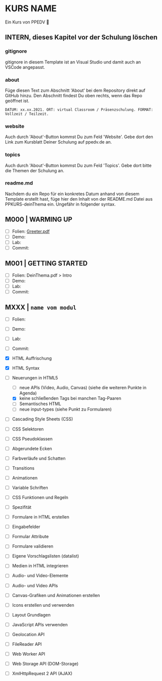 # KURS NAME

Ein Kurs von PPEDV :rocket:

## INTERN, dieses Kapitel vor der Schulung löschen

### gitignore

gitignore in diesem Template ist an Visual Studio und damit auch an VSCode angepasst.

### about

Füge diesen Text zum Abschnitt 'About' bei dem Repository direkt auf GitHub hinzu. Den Abschnitt findest Du oben rechts, wenn das Repo geöffnet ist.

`DATUM: xx.xx.2021. ORT: virtual Classroom / Präsenzschulung. FORMAT: Vollzeit / Teilzeit.`

### website

Auch durch 'About'-Button kommst Du zum Feld 'Website'. Gebe dort den Link zum Kursblatt Deiner Schulung auf ppedv.de an.

### topics

Auch durch 'About'-Button kommst Du zum Feld 'Topics'. Gebe dort bitte die Themen der Schulung an.

### readme.md

Nachdem du ein Repo für ein konkretes Datum anhand von diesem Template erstellt hast, füge hier den Inhalt von der README.md Datei aus PPKURS-deinThema ein. Ungefähr in folgender syntax.

## M000 | WARMING UP

- [ ] Folien: [Greeter.pdf](m000/platzhalter.md)
- [ ] Demo:
- [ ] Lab:
- [ ] Commit:
  
## M001 | GETTING STARTED

- [ ] Folien: DeinThema.pdf > Intro
- [ ] Demo:
- [ ] Lab:
- [ ] Commit:

## MXXX | `name vom modul`

- [ ] Folien:
- [ ] Demo:
- [ ] Lab:
- [ ] Commit:

- [x] HTML Auffrischung
- [x] HTML Syntax
- [ ] Neuerungen in HTML5
  - [ ] neue APIs (Video, Audio, Canvas) (siehe die weiteren Punkte in Agenda)
  - [x] keine schließenden Tags bei manchen Tag-Paaren
  - [ ] Semantisches HTML
  - [ ] neue input-types (siehe Punkt zu Formularen)
- [ ] Cascading Style Sheets (CSS)
- [ ] CSS Selektoren
- [ ] CSS Pseudoklassen
- [ ] Abgerundete Ecken
- [ ] Farbverläufe und Schatten
- [ ] Transitions
- [ ] Animationen
- [ ] Variable Schriften
- [ ] CSS Funktionen und Regeln
- [ ] Spezifität
- [ ] Formulare in HTML erstellen
- [ ] Eingabefelder
- [ ] Formular Attribute
- [ ] Formulare validieren
- [ ] Eigene Vorschlagslisten (datalist)
- [ ] Medien in HTML integrieren
- [ ] Audio- und Video-Elemente
- [ ] Audio- und Video APIs
- [ ] Canvas-Grafiken und Animationen erstellen
- [ ] Icons erstellen und verwenden
- [ ] Layout Grundlagen
- [ ] JavaScript APIs verwenden
- [ ] Geolocation API
- [ ] FileReader API
- [ ] Web Worker API
- [ ] Web Storage API (DOM-Storage)
- [ ] XmlHttpRequest 2 API (AJAX)